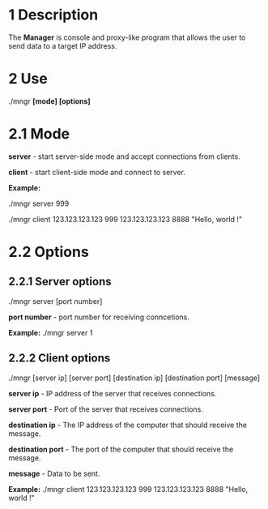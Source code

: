 
# 1 Description

The **Manager** is console and proxy-like program that allows the user to send data to a target IP address.

# 2 Use

./mngr **[mode] [options]**

# 2.1 Mode

**server** - start server-side mode and accept connections from clients.

**client** - start client-side mode and connect to server.

**Example:** 

./mngr server 999 

./mngr client 123.123.123.123 999 123.123.123.123 8888 "Hello, world !"

# 2.2 Options

## 2.2.1 Server options

./mngr server [port number]

**port number** - port number for receiving conncetions.

**Example:** ./mngr server 1

## 2.2.2 Client options

./mngr [server ip] [server port] [destination ip] [destination port] [message]

**server ip** - IP address of the server that receives connections.

**server port** - Port of the server that receives connections.

**destination ip** - The IP address of the computer that should receive the message.

**destination port** - The port of the computer that should receive the message.

**message** - Data to be sent.

**Example:** ./mngr client 123.123.123.123 999 123.123.123.123 8888 "Hello, world !"
